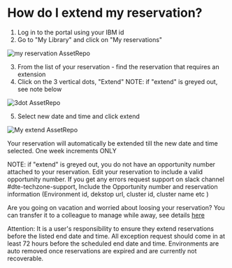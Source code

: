 # How do I extend my reservation?

1. Log in to the portal using your IBM id
2. Go to "My Library" and click on "My reservations"

![my reservation AssetRepo](https://github.ibm.com/dte-support/public/blob/master/IBM%20Technololgy%20Zone/IBM-Technology-Zone-Runbooks/Images/My%20reservations.png)

3. From the list of your reservation - find the reservation that requires an extension
4. Click on the 3 vertical dots, "Extend" NOTE: if "extend" is greyed out, see note below

![3dot AssetRepo](https://github.ibm.com/dte-support/public/blob/master/IBM%20Technololgy%20Zone/IBM-Technology-Zone-Runbooks/Images/3dots.png)

5. Select new date and time and click extend

![My extend AssetRepo](https://github.ibm.com/dte-support/public/blob/master/IBM%20Technololgy%20Zone/IBM-Technology-Zone-Runbooks/Images/My%20extend.png)

Your reservation will automatically be extended till the new date and time selected. One week increments ONLY


NOTE: if "extend" is greyed out, you do not have an opportunity number attached to your reservation. Edit your reservation to include a valid opportunity number. If you get any errors request support on slack channel #dte-techzone-support, Include the Opportunity number and reservation information (Environment id, dekstop url, cluster id,  cluster name etc )

Are you going on vacation and worried about loosing your reservation? You can transfer it to a colleague to manage while away, see details [here](https://github.ibm.com/dte-support/public/blob/master/IBM%20Technololgy%20Zone/IBM-Technology-Zone-Runbooks/transfer_environment.md)

Attention: It is a user's responsibility to ensure they extend reservations before the listed end date and time. 
All exception request should come in at least 72 hours before the scheduled end date and time. 
Environments are auto removed once reservations are expired and are currently not recoverable.
